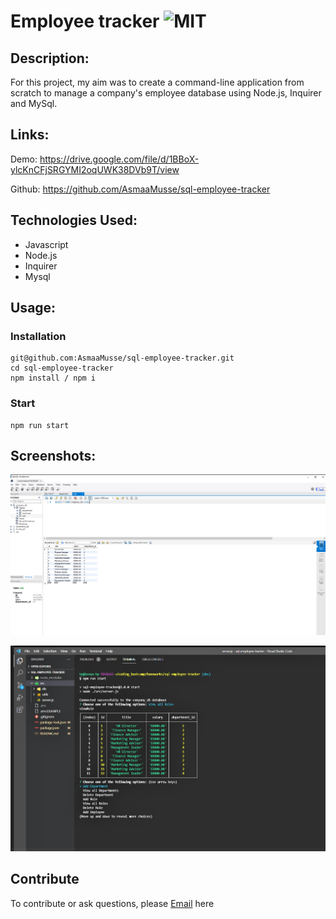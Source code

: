 # Employee tracker ![MIT](https://img.shields.io/static/v1?label=MIT&message=License&color=orange)

## Description:

For this project, my aim was to create a command-line application from scratch to manage a company's employee database using Node.js, Inquirer and MySql.

## Links:

Demo: https://drive.google.com/file/d/1BBoX-ylcKnCFjSRGYMI2oqUWK38DVb9T/view


Github: https://github.com/AsmaaMusse/sql-employee-tracker

## Technologies Used:

- Javascript
- Node.js
- Inquirer
- Mysql

## Usage:

### Installation

```
git@github.com:AsmaaMusse/sql-employee-tracker.git
cd sql-employee-tracker
npm install / npm i
```

### Start

```
npm run start
```

## Screenshots:

![workbench](src/assets/images/workbench.png)

![terminal](src/assets/images/terminal.png)

## Contribute

To contribute or ask questions, please <a href="https://mail.google.com/mail/u/0/?tf=cm&to=asmaamusse03@gmail.com&cc&bcc&su&body&fs=1">Email</a> here
